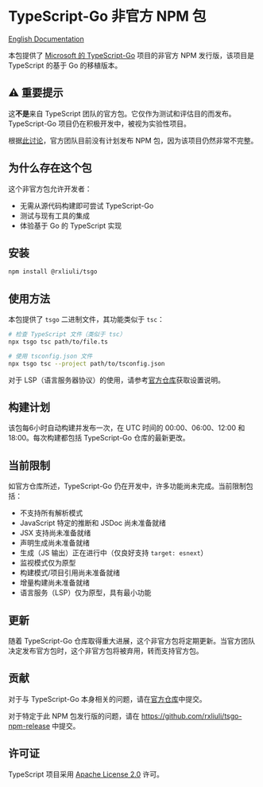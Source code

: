 # TypeScript-Go 非官方 NPM 包

[English Documentation](./README.md)

本包提供了 [Microsoft 的 TypeScript-Go](https://github.com/microsoft/typescript-go) 项目的非官方 NPM 发行版，该项目是 TypeScript 的基于 Go 的移植版本。

## ⚠️ 重要提示

这**不是**来自 TypeScript 团队的官方包。它仅作为测试和评估目的而发布。TypeScript-Go 项目仍在积极开发中，被视为实验性项目。

根据[此讨论](https://github.com/microsoft/typescript-go/discussions/466)，官方团队目前没有计划发布 NPM 包，因为该项目仍然非常不完整。

## 为什么存在这个包

这个非官方包允许开发者：

- 无需从源代码构建即可尝试 TypeScript-Go
- 测试与现有工具的集成
- 体验基于 Go 的 TypeScript 实现

## 安装

```bash
npm install @rxliuli/tsgo
```

## 使用方法

本包提供了 `tsgo` 二进制文件，其功能类似于 `tsc`：

```bash
# 检查 TypeScript 文件（类似于 tsc）
npx tsgo tsc path/to/file.ts

# 使用 tsconfig.json 文件
npx tsgo tsc --project path/to/tsconfig.json
```

对于 LSP（语言服务器协议）的使用，请参考[官方仓库](https://github.com/microsoft/typescript-go)获取设置说明。

## 构建计划

该包每6小时自动构建并发布一次，在 UTC 时间的 00:00、06:00、12:00 和 18:00。每次构建都包括 TypeScript-Go 仓库的最新更改。

## 当前限制

如官方仓库所述，TypeScript-Go 仍在开发中，许多功能尚未完成。当前限制包括：

- 不支持所有解析模式
- JavaScript 特定的推断和 JSDoc 尚未准备就绪
- JSX 支持尚未准备就绪
- 声明生成尚未准备就绪
- 生成（JS 输出）正在进行中（仅良好支持 `target: esnext`）
- 监视模式仅为原型
- 构建模式/项目引用尚未准备就绪
- 增量构建尚未准备就绪
- 语言服务（LSP）仅为原型，具有最小功能

## 更新

随着 TypeScript-Go 仓库取得重大进展，这个非官方包将定期更新。当官方团队决定发布官方包时，这个非官方包将被弃用，转而支持官方包。

## 贡献

对于与 TypeScript-Go 本身相关的问题，请在[官方仓库](https://github.com/microsoft/typescript-go)中提交。

对于特定于此 NPM 包发行版的问题，请在 <https://github.com/rxliuli/tsgo-npm-release> 中提交。

## 许可证

TypeScript 项目采用 [Apache License 2.0](https://github.com/microsoft/typescript-go/blob/main/LICENSE) 许可。
